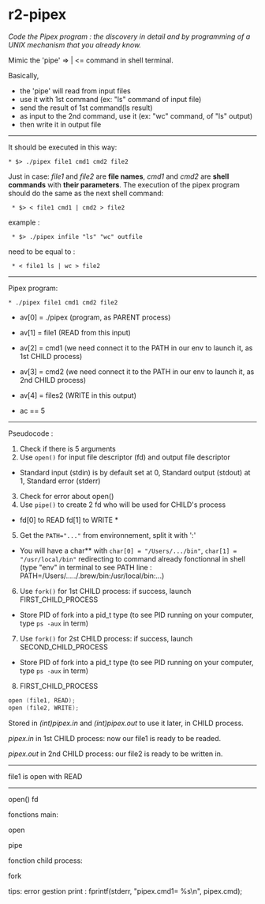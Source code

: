 # r2-pipex

*Code the Pipex program : the discovery in detail and by programming of a 
UNIX mechanism that you already know.*

Mimic the 'pipe' => | <= command in shell terminal.

Basically, 

* the 'pipe' will read from input files
* use it with 1st command (ex: "ls" command of input file)
* send the result of 1st command(ls result) 
* as input to the 2nd command, use it (ex: "wc" command, of "ls" output)
* then write it in output file

__________________

It should be executed in this way:
```
* $> ./pipex file1 cmd1 cmd2 file2
```
Just in case: *file1* and *file2* are **file names**, *cmd1* and *cmd2* are **shell commands**
with **their parameters**. The execution of the pipex program should do the same
as the next shell command:
```
 * $> < file1 cmd1 | cmd2 > file2
```
example :
```
 * $> ./pipex infile "ls" "wc" outfile
```
need to be equal to :
```
 * < file1 ls | wc > file2
```
__________________
Pipex program:
```
* ./pipex file1 cmd1 cmd2 file2
```
* av[0] = ./pipex (program, as PARENT process)
* av[1] = file1 (READ from this input)
* av[2] = cmd1 (we need connect it to the PATH in our env to launch it, as 1st CHILD process)
* av[3] = cmd2 (we need connect it to the PATH in our env to launch it, as 2nd CHILD process)
* av[4] = files2 (WRITE in this output)

* ac == 5
__________________
Pseudocode : 

1. Check if there is 5 arguments
2. Use ```open()``` for input file descriptor (fd) and output file descriptor 
* Standard input (stdin) is by default set at 0, Standard output (stdout) at 1, Standard error (stderr)
3. Check for error about open()
4. Use ```pipe()``` to create 2 fd who will be used for CHILD's process
* fd[0] to READ fd[1] to WRITE *
5. Get the ```PATH="..."``` from environnement, split it with ':' 
* You will have a char** with ```char[0] = "/Users/.../bin"```, ```char[1] = "/usr/local/bin"``` redirecting to command already fonctionnal in shell (type "env" in terminal to see PATH line : PATH=/Users/...../.brew/bin:/usr/local/bin:...)
6. Use ```fork()``` for 1st CHILD process: if success, launch FIRST_CHILD_PROCESS
* Store PID of fork into a pid_t type (to see PID running on your computer, type ```ps -aux``` in term)
7. Use ```fork()``` for 2st CHILD process: if success, launch SECOND_CHILD_PROCESS
* Store PID of fork into a pid_t type (to see PID running on your computer, type ```ps -aux``` in term)
8. FIRST_CHILD_PROCESS



```C
open (file1, READ);
open (file2, WRITE);
```

Stored in *(int)pipex.in* and *(int)pipex.out*
to use it later, in CHILD process.

*pipex.in* in 1st CHILD process: now our file1 is ready to be readed.

*pipex.out* in 2nd CHILD process: our file2 is ready to be written in.

__________________


file1 is open with READ


__________________



open()
fd


fonctions main: 

open

pipe



fonction child process:

fork

tips: error gestion print : fprintf(stderr, "pipex.cmd1= %s\n", pipex.cmd);
